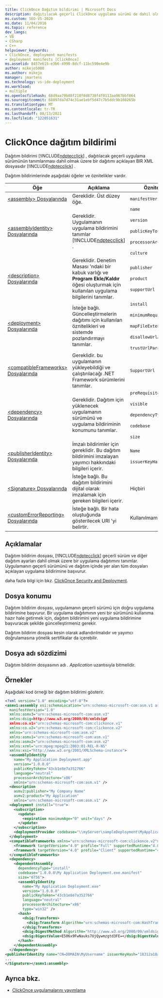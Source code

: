 ```yaml
---
title: ClickOnce Dağıtım bildirimi | Microsoft Docs
description: dağıtılacak geçerli ClickOnce uygulama sürümü de dahil olmak üzere ClickOnce dağıtımı tanımlayan bir XML dosyası olan dağıtım bildirimi hakkında bilgi edinin.
ms.custom: SEO-VS-2020
ms.date: 11/04/2016
ms.topic: reference
dev_langs:
- VB
- CSharp
- C++
helpviewer_keywords:
- ClickOnce, deployment manifests
- deployment manifests [ClickOnce]
ms.assetid: 8457e615-e3b6-4990-8dcf-11bc590e4e9b
author: mikejo5000
ms.author: mikejo
manager: jmartens
ms.technology: vs-ide-deployment
ms.workload:
- multiple
ms.openlocfilehash: 68d9aa79b08f210f8d8738f4f0113aa967bbf864
ms.sourcegitcommit: 68897da7d74c31ae1ebf5d47c7b5ddc9b108265b
ms.translationtype: MT
ms.contentlocale: tr-TR
ms.lasthandoff: 08/13/2021
ms.locfileid: "122051631"
---
```

# <a name="clickonce-deployment-manifest"></a>ClickOnce dağıtım bildirimi
Dağıtım bildirimi [!INCLUDE[ndptecclick](../deployment/includes/ndptecclick_md.md)] , dağıtılacak geçerli uygulama sürümünün tanımlanması dahil olmak üzere bir dağıtımı açıklayan BIR XML dosyasıdır [!INCLUDE[ndptecclick](../deployment/includes/ndptecclick_md.md)] .

 Dağıtım bildirimlerinde aşağıdaki öğeler ve öznitelikler vardır.

| Öğe | Açıklama | Öznitelikler |
| - | - | - |
| [\<assembly> Dosyalarında](../deployment/assembly-element-clickonce-deployment.md) | Gereklidir. Üst düzey öğe. | `manifestVersion` |
| [\<assemblyIdentity> Dosyalarında](../deployment/assemblyidentity-element-clickonce-deployment.md) | Gereklidir. Uygulamanın uygulama bildirimini tanımlar [!INCLUDE[ndptecclick](../deployment/includes/ndptecclick_md.md)] . | `name`<br /><br /> `version`<br /><br /> `publicKeyToken`<br /><br /> `processorArchitecture`<br /><br /> `culture` |
| [\<description> Dosyalarında](../deployment/description-element-clickonce-deployment.md) | Gereklidir. Denetim Masası 'ndaki bir kabuk varlığı ve **Program Ekle/Kaldır** öğesi oluşturmak için kullanılan uygulama bilgilerini tanımlar. | `publisher`<br /><br /> `product`<br /><br /> `supportUrl` |
| [\<deployment> Dosyalarında](../deployment/deployment-element-clickonce-deployment.md) | İsteğe bağlı. Güncelleştirmelerin dağıtımı için kullanılan öznitelikleri ve sistemde pozlandırmayı tanımlar. | `install`<br /><br /> `minimumRequiredVersion`<br /><br /> `mapFileExtensions`<br /><br /> `disallowUrlActivation`<br /><br /> `trustUrlParameters` |
| [\<compatibleFrameworks> Dosyalarında](../deployment/compatibleframeworks-element-clickonce-deployment.md) | Gereklidir. bu uygulamanın yükleyebildiği ve çalıştırılacağı .NET Framework sürümlerini tanımlar. | `SupportUrl` |
| [\<dependency> Dosyalarında](../deployment/dependency-element-clickonce-deployment.md) | Gereklidir. Dağıtım için yüklenecek uygulamanın sürümünü ve uygulama bildiriminin konumunu tanımlar. | `preRequisite`<br /><br /> `visible`<br /><br /> `dependencyType`<br /><br /> `codebase`<br /><br /> `size` |
| [\<publisherIdentity> Dosyalarında](../deployment/publisheridentity-element-clickonce-deployment.md) | İmzalı bildirimler için gereklidir. Bu dağıtım bildirimini imzalayan yayımcı hakkındaki bilgileri içerir. | `Name`<br /><br /> `issuerKeyHash` |
| [\<Signature> Dosyalarında](../deployment/signature-element-clickonce-deployment.md) | İsteğe bağlı. Bu dağıtım bildirimini dijital olarak imzalamak için gereken bilgileri içerir. | Hiçbiri |
| [\<customErrorReporting> Dosyalarında](../deployment/customerrorreporting-element-clickonce-deployment.md) | İsteğe bağlı. Bir hata oluştuğunda gösterilecek URI 'yi belirtir. | Kullanılmamışsa |

## <a name="remarks"></a>Açıklamalar
 Dağıtım bildirim dosyası, [!INCLUDE[ndptecclick](../deployment/includes/ndptecclick_md.md)] geçerli sürüm ve diğer dağıtım ayarları dahil olmak üzere bir uygulama dağıtımını tanımlar. Uygulamanın geçerli sürümünü ve dağıtım içinde yer alan tüm dosyaları açıklayan uygulama bildirimine başvurur.

 daha fazla bilgi için bkz. [ClickOnce Security and Deployment](../deployment/clickonce-security-and-deployment.md).

## <a name="file-location"></a>Dosya konumu
 Dağıtım bildirim dosyası, uygulamanın geçerli sürümü için doğru uygulama bildirimine başvurur. Bir uygulama dağıtımının yeni bir sürümünü kullanıma hazır hale getirmek için, dağıtım bildirimini yeni uygulama bildirimine başvuracak şekilde güncelleştirmeniz gerekir.

 Dağıtım bildirim dosyası kesin olarak adlandırılmalıdır ve yayımcı doğrulamasına yönelik sertifikalar da içerebilir.

## <a name="file-name-syntax"></a>Dosya adı sözdizimi
 Dağıtım bildirim dosyasının adı *. Application* uzantısıyla bitmelidir.

## <a name="examples"></a>Örnekler
 Aşağıdaki kod örneği bir dağıtım bildirimi gösterir.

```xml
<?xml version="1.0" encoding="utf-8"?>
<asmv1:assembly xsi:schemaLocation="urn:schemas-microsoft-com:asm.v1 assembly.adaptive.xsd"
  manifestVersion="1.0"
  xmlns:asmv3="urn:schemas-microsoft-com:asm.v3"
  xmlns:dsig=http://www.w3.org/2000/09/xmldsig#
  xmlns:co.v1="urn:schemas-microsoft-com:clickonce.v1"
  xmlns:co.v2="urn:schemas-microsoft-com:clickonce.v2"
  xmlns="urn:schemas-microsoft-com:asm.v2"
  xmlns:asmv1="urn:schemas-microsoft-com:asm.v1"
  xmlns:asmv2="urn:schemas-microsoft-com:asm.v2"
  xmlns:xrml="urn:mpeg:mpeg21:2003:01-REL-R-NS"
  xmlns:xsi="http://www.w3.org/2001/XMLSchema-instance">
  <assemblyIdentity
    name="My Application Deployment.app"
    version="1.0.0.0"
    publicKeyToken="43cb1e8e7a352766"
    language="neutral"
    processorArchitecture="x86"
    xmlns="urn:schemas-microsoft-com:asm.v1" />
  <description
    asmv2:publisher="My Company Name"
    asmv2:product="My Application"
    xmlns="urn:schemas-microsoft-com:asm.v1" />
  <deployment install="true">
    <subscription>
      <update>
        <expiration maximumAge="0" unit="days" />
      </update>
    </subscription>
    <deploymentProvider codebase="\\myServer\sampleDeployment\MyApplicationDeployment.application" />
  </deployment>
  <compatibleFrameworks xmlns="urn:schemas-microsoft-com:clickonce.v2">
    <framework targetVersion="4.0" profile="Full" supportedRuntime="4.0.20506" />
    <framework targetVersion="4.0" profile="Client" supportedRuntime="4.0.20506" />
  </compatibleFrameworks>
  <dependency>
    <dependentAssembly
      dependencyType="install"
      codebase="1.0.0.0\My Application Deployment.exe.manifest"
      size="6756">
      <assemblyIdentity
        name="My Application Deployment.exe"
        version="1.0.0.0"
        publicKeyToken="43cb1e8e7a352766"
        language="neutral"
        processorArchitecture="x86"
        type="win32" />
      <hash>
        <dsig:Transforms>
          <dsig:Transform Algorithm="urn:schemas-microsoft-com:HashTransforms.Identity" />
        </dsig:Transforms>
        <dsig:DigestMethod Algorithm="http://www.w3.org/2000/09/xmldsig#sha1" />
        <dsig:DigestValue>E506x9FwNauks7UjQywmzgtd3FE=</dsig:DigestValue>
      </hash>
    </dependentAssembly>
  </dependency>
<publisherIdentity name="CN=DOMAIN\MyUsername" issuerKeyHash="18312a18a21b215ecf4cdb20f5a0e0b0dd263c08" /><Signature Id="StrongNameSignature" xmlns="http://www.w3.org/2000/09/xmldsig#">
...
</Signature></asmv1:assembly>
```

## <a name="see-also"></a>Ayrıca bkz.
- [ClickOnce uygulamalarını yayımlama](../deployment/publishing-clickonce-applications.md)